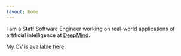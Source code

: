 ```yaml
---
layout: home
---
```


I am a Staff Software Engineer working on real-world applications of artificial intelligence at [DeepMind](https://deepmind.com).

My CV is available [here](cv.pdf).
